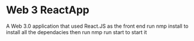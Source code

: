 # Web 3 ReactApp
  A Web 3.0 application that used React.JS as the front end
run nmp install to install all the dependacies
then run nmp run start to start it